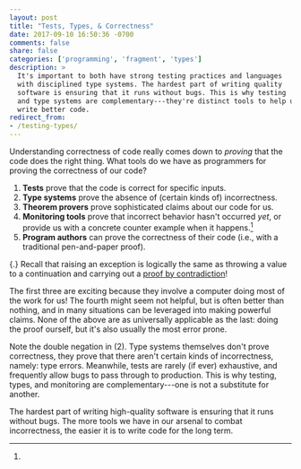 ```yaml
---
layout: post
title: "Tests, Types, & Correctness"
date: 2017-09-10 16:50:36 -0700
comments: false
share: false
categories: ['programming', 'fragment', 'types']
description: >
  It's important to both have strong testing practices and languages
  with disciplined type systems. The hardest part of writing quality
  software is ensuring that it runs without bugs. This is why testing
  and type systems are complementary---they're distinct tools to help us
  write better code.
redirect_from:
- /testing-types/
---
```


Understanding correctness of code really comes down to *proving* that
the code does the right thing. What tools do we have as programmers for
proving the correctness of our code?

<!-- more -->

1. **Tests** prove that the code is correct for specific inputs.
1. **Type systems** prove the absence of (certain kinds of)
   incorrectness.
1. **Theorem provers** prove sophisticated claims about our code for
   us.
1. **Monitoring tools** prove that incorrect behavior hasn't occurred
   *yet*, or provide us with a concrete counter example when it
   happens.[^contradiction]
1. **Program authors** can prove the correctness of their code (i.e.,
   with a traditional pen-and-paper proof).

[^contradiction]:
  {.} Recall that raising an exception is logically the same as throwing
  a value to a continuation and carrying out a [proof by
  contradiction](/continuations-notes/)!

The first three are exciting because they involve a computer doing most
of the work for us! The fourth might seem not helpful, but is often
better than nothing, and in many situations can be leveraged into making
powerful claims. None of the above are as universally applicable as the
last: doing the proof ourself, but it's also usually the most error prone.

Note the double negation in (2). Type systems themselves don't prove
correctness, they prove that there aren't certain kinds of
incorrectness, namely: type errors. Meanwhile, tests are rarely (if
ever) exhaustive, and frequently allow bugs to pass through to
production. This is why testing, types, and monitoring are
complementary---one is not a substitute for another.

The hardest part of writing high-quality software is ensuring that it
runs without bugs. The more tools we have in our arsenal to combat
incorrectness, the easier it is to write code for the long term.

<!-- vim:tw=72
-->
